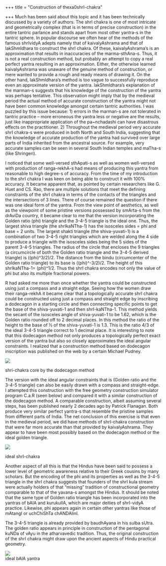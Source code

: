 +++
title = "Construction of thexa0shrI-chakra"

+++
Much has been said about this topic and it has been technically
discussed by a variety of authors. The shrI chakra is one of most
intricate and geometrically complex (that is in terms of precise
construction) in the entire tantric parlance and stands apart from most
other yantra-s in the tantric sphere. In popular discourse we often hear
of the methods of the famous shrIvidyA adepts namely that of
kaivalyAshrama and that of lakShmIdhara to construct the shrI chakra. Of
these, kaivalyAshrama’s is an approximation that results in inaccuracies
of the marma-sthAna-s. Thus, it is not a real construction method, but
probably an attempt to copy a real perfect yantra resulting in an
approximation. Either, the otherwise learned kaivalyAshrama was unaware
of the genuine method of construction, or mere wanted to provide a rough
and ready means of drawing it. On the other hand, lakShmIdhara’s method
is too vague to successfully reproduce even an approximate version of
the yantra. lakShmIdhara’s explanation of the marman-s suggests that his
knowledge of the construction of the yantra was perhaps tentative. This
observation might imply that by the medieval period the actual method of
accurate construction of the yantra might not have been common knowledge
amongst certain tantric authorities. I was puzzled by this issue
because: 1) errors in the marman-s are not tolerated in tantric practice
– more erroneous the yantra less or negative are the results, just like
inappropriate application of the pa\~nchadashi can have disastrous
effects on the practitioner. 2) Throughout the medieval period very
accurate shrI chakra-s were produced in both North and South India,
suggesting that the knowledge of accurate production of the yantra had
survived over large parts of India inherited from the ancestral source.
For example, very accurate samples can be seen in several South Indian
temples and maTha-s (like Shringeri).

I noticed that some well-versed sthApati-s as well as women well-versed
with production of ranga-rekhA-s had means of producing this yantra from
reasonable to high degree-s of accuracy. From the time of my
introduction to the shrI chakra I was keen on being able to construct it
with 100% accuracy. It became apparent that, as pointed by certain
researchers like G. Huet and CS. Rao, there are multiple solutions that
meet the defining constraints of the shrI chakra in terms of the
contacts of the triangles and the intersections of 3 lines. There of
course remained the question if there was one ideal form of the yantra.
From the view point of aesthetics, as well as the viewpoint of some
pristine versions possessed by smArta-s from the drAviDa country, it
became clear to me that the version incorporating the Golden ratio (phi)
triangle and the 3-4-5 triangle is the ideal one. Thus, the largest
shiva triangle (the shrIkaNTha-1) has the isosceles sides = phi and base
= 2 units. The largest shakti triangle (the shiva-yuvati-1) is a
combination of two 3-4-5 right triangles which are welded along the 4
side to produce a triangle with the isosceles sides being the 5 sides of
the parent 3-4-5 triangles. The radius of the circle that encloses the 9
triangles (a circumcircle of both the Golden ratio triangle and the
3-4-5 derived triangle) is ((phi)^3/2)/2. The distance from the bindu
(circumcenter of the Golden ratio triangle) to its base is
((phi)^-3/2)/2. The height of this shrIkaNTha-1= (phi)^1/2. Thus the
shrI chakra encodes not only the value of phi but also its multiple
fractional powers.

R had asked me more than once whether the yantra could be constructed
using just a compass and a straight edge. Seeing how the women draw
their ranga-rekhA it became clear that a topologically accurate shrI
chakra could be constructed using just a compass and straight edge by
inscribing a dodecagon in a starting circle and then connecting specific
points to get the base of the shiva-yuvati-1 and then shrI-kaNTha-1.
This method yields the secant of the isosceles angle of shiva-yuvati-1
to be 1.62, which is the Golden ratio rounded off to 2 decimal places.
In this method the ratio of the height to the base of ½ of the
shiva-yuvati-1 is 1.3. This is the ratio 4/3 of the ideal 3-4-5 triangle
correct to 1 decimal place. It is interesting to note that this
dodecagon method not only produces a topologically perfect exact version
of the yantra but also so closely approximates the ideal angular
constraints. I realized that a construction method based on dodecagon
inscription was published on the web by a certain Michael Pudney.

[![](https://i1.wp.com/bp3.blogger.com/_hjuA1bE0hBw/R4FwmtBucxI/AAAAAAAAABc/TR6ycCHFt2k/s320/duodec_shri_chakra.png)](http://bp3.blogger.com/_hjuA1bE0hBw/R4FwmtBucxI/AAAAAAAAABc/TR6ycCHFt2k/s1600-h/duodec_shri_chakra.png)

shri-chakra core by the dodecagon method

The version with the ideal angular constraints that is (Golden ratio and
the 3-4-5 triangle) can also be easily drawn with a compass and
straight-edge. I attempted this construction with the free geometry
construction simulator program C.a.R (seen below) and compared it with a
similar construction of the dodecagon method. A comparable construction,
albeit assuming several steps, has been published nearly 2 decades ago
by Patrick Flanagan. Both produce very similar perfect yantra-s that
resemble the pristine samples from different parts of India. The net
conclusion of this exercise is that even in the medieval period, we did
have methods of shrI-chakra construction that were far more accurate
than that provided by kaivalyAshrama. They appear to have been most
possibly based on the dodecagon method or the ideal golden triangle.

[![](https://i1.wp.com/bp3.blogger.com/_hjuA1bE0hBw/R4FwmtBucwI/AAAAAAAAABU/ETtK1KNFUW0/s320/correct_shri_chakra.png)](http://bp3.blogger.com/_hjuA1bE0hBw/R4FwmtBucwI/AAAAAAAAABU/ETtK1KNFUW0/s1600-h/correct_shri_chakra.png)

ideal shrI-chakra

Another aspect of all this is that the Hindus have been said to possess
a lower level of geometric awareness relative to their Greek cousins by
many scholars. But the encoding of the phi and its properties as well as
the 3-4-5 triangle in the shrI chakra suggests that founders of the shrI
kula stream were actually holders of that “missing” tradition of
constructional geometry comparable to that of the yavana-s amongst the
Hindus. It should be noted that the same type of Golden ratio triangle
has been incorporated into the yantras of bAlA and kurukullA, which are
major deities of shrI-vidyA practice. Likewise, phi appears again in
certain other yantras like those of mAtangI or uchChiShTa chANDAlinI.

The 3-4-5 triangle is already provided by baudhAyana in his sulba sUtra.
The golden ratio appears in principle in construction of the pentagonal
kuNDa of vAyu in the atharvavedic tradition. Thus, the original
construction of the shrI chakra might draw upon the ancient aspects of
Hindu practical geometry.

[![](https://i1.wp.com/bp0.blogger.com/_hjuA1bE0hBw/R4FyN9BucyI/AAAAAAAAABk/NWcxvW3dZLc/s320/bAlA.png)](http://bp0.blogger.com/_hjuA1bE0hBw/R4FyN9BucyI/AAAAAAAAABk/NWcxvW3dZLc/s1600-h/bAlA.png)  
ideal bAlA yantra
